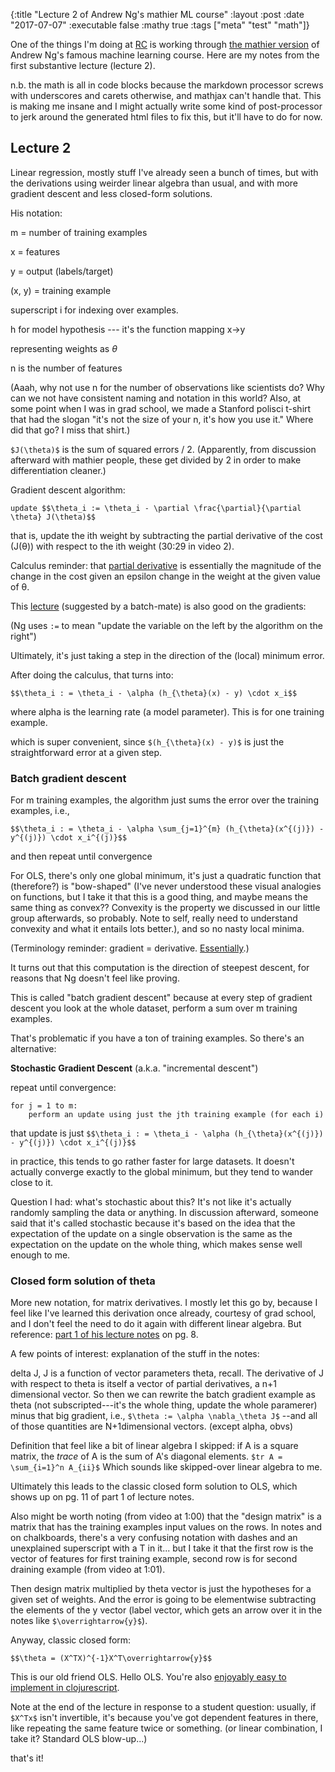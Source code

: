 {:title "Lecture 2 of Andrew Ng's mathier ML course"
 :layout :post
 :date "2017-07-07"
 :executable false
 :mathy true
 :tags  ["meta" "test" "math"]}
 
One of the things I'm doing at [RC](https://www.recurse.com/) is working through [the mathier version](https://see.stanford.edu/Course/CS229/54) of Andrew Ng's famous machine learning course. Here are my notes from the first substantive lecture (lecture 2). 

n.b. the math is all in code blocks because the markdown processor screws with underscores and carets otherwise, and mathjax can't handle that.  This is making me insane and I might actually write some kind of post-processor to jerk around the generated html files to fix this, but it'll have to do for now.

## Lecture 2

Linear regression, mostly stuff I've already seen a bunch of times, but with the derivations using weirder linear algebra than usual, and with more gradient descent and less closed-form solutions.

His notation: 

m = number of training examples

x = features

y = output (labels/target)

(x, y) = training example

superscript i for indexing over examples.

h for model hypothesis --- it's the function mapping x->y 

representing weights as $\theta$

n is the number of features

(Aaah, why not use n for the number of observations like scientists do?  Why can we not have consistent naming and notation in this world? Also, at some point when I was in grad school, we made a Stanford polisci t-shirt that had the slogan "it's not the size of your n, it's how you use it." Where did that go? I miss that shirt.)

`$J(\theta)$` is the sum of squared errors / 2.  (Apparently, from discussion afterward with mathier people, these get divided by 2 in order to make differentiation cleaner.)

Gradient descent algorithm:

```
update $$\theta_i := \theta_i - \partial \frac{\partial}{\partial \theta} J(\theta)$$
```

that is, update the ith weight by subtracting the partial derivative of the cost (J(θ)) with respect to the ith weight (30:29 in video 2).

Calculus reminder: that [partial derivative](https://www.khanacademy.org/math/multivariable-calculus/multivariable-derivatives/partial-derivative-and-gradient-articles/a/introduction-to-partial-derivatives) is essentially the magnitude of the change in the cost given an epsilon change in the weight at the given value of θ. 

This [lecture](https://www.youtube.com/watch?v=i94OvYb6noo) (suggested by a batch-mate) is also good on the gradients:

(Ng uses `:=` to mean "update the variable on the left by the algorithm on the right")

Ultimately, it's just taking a step in the direction of the (local) minimum error.

After doing the calculus, that turns into: 

```$$\theta_i : = \theta_i - \alpha (h_{\theta}(x) - y) \cdot x_i$$ ```

where alpha is the learning rate (a model parameter). This is for one training example.

which is super convenient, since `$(h_{\theta}(x) - y)$` is just the straightforward error at a given step.

### Batch gradient descent

For m training examples, the algorithm just sums the error over the training examples, i.e.,

```
$$\theta_i : = \theta_i - \alpha \sum_{j=1}^{m} (h_{\theta}(x^{(j)}) - y^{(j)}) \cdot x_i^{(j)}$$ 
```

and then repeat until convergence

For OLS, there's only one global minimum, it's just a quadratic function that (therefore?) is "bow-shaped" (I've never understood these visual analogies on functions, but I take it that this is a good thing, and maybe means the same thing as convex??  Convexity is the property we discussed in our little group afterwards, so probably.  Note to self, really need to understand convexity and what it entails lots better.), and so no nasty local minima.

(Terminology reminder: gradient = derivative. [Essentially](https://math.stackexchange.com/questions/1519367/difference-between-gradient-and-jacobian).)

It turns out that this computation is the direction of steepest descent, for reasons that Ng doesn't feel like proving. 

This is called "batch gradient descent" because at every step of gradient descent you look at the whole dataset, perform a sum over m training examples.

That's problematic if you have a ton of training examples.  So there's an alternative:

**Stochastic Gradient Descent**
(a.k.a. "incremental descent")

repeat until convergence: 
```
for j = 1 to m: 
    perform an update using just the jth training example (for each i) 
```

that update is just  ```$$\theta_i : = \theta_i - \alpha (h_{\theta}(x^{(j)}) - y^{(j)}) \cdot x_i^{(j)}$$ ```

in practice, this tends to go rather faster for large datasets. It doesn't actually converge exactly to the global minimum, but they tend to wander close to it. 

Question I had: what's stochastic about this? It's not like it's actually randomly sampling the data or anything. In discussion afterward, someone said that it's called stochastic because it's based on the idea that the expectation of the update on a single observation is the same as the expectation on the update on the whole thing, which makes sense well enough to me.

### Closed form solution of theta

More new notation, for matrix derivatives. I mostly let this go by, because I feel like I've learned this derivation once already, courtesy of grad school, and I don't feel the need to do it again with different linear algebra. But reference: [part 1 of his lecture notes](https://see.stanford.edu/materials/aimlcs229/cs229-notes1.pdf) on pg. 8.

A few points of interest: explanation of the stuff in the notes:

delta J, J is a function of vector parameters theta, recall. The derivative of J with respect to theta is itself a vector of partial derivatives, a n+1 dimensional vector. So then we can rewrite the batch gradient example as theta (not subscripted---it's the whole thing, update the whole paramerer) minus that big gradient, i.e., `$\theta := \alpha \nabla_\theta J$` --and all of those quantities are N+1dimensional vectors. (except alpha, obvs)

Definition that feel like a bit of linear algebra I skipped: if A is a square matrix, the *trace* of A is the sum of A's diagonal elements. `$tr A = \sum_{i=1}^n A_{ii}$` Which sounds like skipped-over linear algebra to me.

Ultimately this leads to the classic closed form solution to OLS, which shows up on pg. 11 of part 1 of lecture notes. 

Also might be worth noting (from video at 1:00) that the "design matrix" is a matrix that has the training examples input values on the rows.  In notes and on chalkboards, there's a very confusing notation with dashes and an unexplained superscript with a  T in it... but I take it that the first row is the vector of features for first training example, second row is for second draining example (from video at 1:01).

Then design matrix multiplied by theta vector is just the hypotheses for a given set of weights.  And the error is going to be elementwise subtracting the elements of the y vector (label vector, which gets an arrow over it in the notes like `$\overrightarrow{y}$`).

Anyway, classic closed form: 

```
$$\theta = (X^TX)^{-1}X^T\overrightarrow{y}$$
```

This is our old friend OLS. Hello OLS. You're also [enjoyably easy to implement in clojurescript](https://github.com/paultopia/browser-stats/blob/master/statspop/src/statspop/math/regression.cljs#L15).

Note at the end of the lecture in response to a student question: usually, if `$X^Tx$` isn't invertible, it's because you've got dependent features in there, like repeating the same feature twice or something. (or linear combination, I take it? Standard OLS blow-up...)

that's it!
